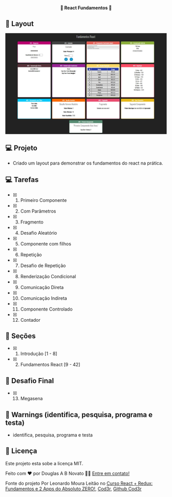 <h4 align="center"> 
	🚧 React Fundamentos 🚀
</h4>   

## 🎨 Layout

<p align="center" style="display: flex; align-items: flex-start; justify-content: center;"> 
  <img alt="FundamentosReact" title="#FundamentosReact" src="./.github/tela.jpg" width="600px"> 
</p> 

## 💻 Projeto

- Criado um layout para demonstrar os fundamentos do react na prática.

## 💻 Tarefas 

- [x] 1. Primeiro Componente
- [x] 2. Com Parâmetros
- [x] 3. Fragmento
- [x] 4. Desafio Aleatório
- [x] 5. Componente com filhos
- [x] 6. Repetição
- [x] 7. Desafio de Repetição
- [x] 8. Renderização Condicional
- [x] 9. Comunicação Direta
- [x] 10. Comunicação Indireta
- [x] 11. Componente Controlado
- [x] 12. Contador

## 🚀 Seções 

- [x] 1. Introdução [1 - 8]  
- [x] 2. Fundamentos React [9 - 42] 

## 🚀 Desafio Final

- [x] 13. Megasena

## 🚧 Warnings (identifica, pesquisa, programa e testa)

- identifica, pesquisa, programa e testa
 
## 📝 Licença

Este projeto esta sobe a licença MIT.

Feito com ❤️ por Douglas A B Novato 👋🏽 [Entre em contato!](https://www.linkedin.com/in/douglasabnovato/)
 
Fonte do projeto Por Leonardo Moura Leitão no [Curso React + Redux: Fundamentos e 2 Apps do Absoluto ZERO!](https://www.udemy.com/course/react-redux-pt/), [Cod3r](https://www.cod3r.com.br/), [Github Cod3r](https://github.com/cod3rcursos/curso-react-redux )
